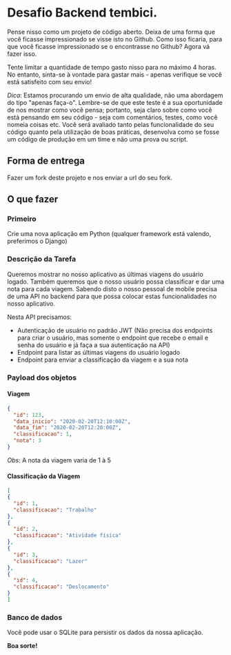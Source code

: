 # Desafio Backend tembici.

Pense nisso como um projeto de código aberto. Deixa de uma forma que você ficasse impressionado se visse isto no Github.
Como isso ficaria, para que você ficasse impressionado se o encontrasse no Github? Agora vá fazer isso.

Tente limitar a quantidade de tempo gasto nisso para no máximo 4 horas. No entanto, sinta-se à vontade para gastar mais - apenas verifique se você está satisfeito com seu envio!

_Dica_: Estamos procurando um envio de alta qualidade, não uma abordagem do tipo "apenas faça-o". Lembre-se de que este teste é a sua oportunidade de nos mostrar como você pensa; portanto, seja claro sobre como você está pensando em seu código - seja com comentários, testes, como você nomeia coisas etc. Você será avaliado tanto pelas funcionalidade do seu código quanto pela utilização de boas práticas, desenvolva como se fosse um código de produção em um time e não uma prova ou script.

## Forma de entrega
Fazer um fork deste projeto e nos enviar a url do seu fork.

## O que fazer

### Primeiro

Crie uma nova aplicação em Python (qualquer framework está valendo, preferimos o Django)


### Descrição da Tarefa

Queremos mostrar no nosso aplicativo as últimas viagens do usuário logado. Também queremos que o nosso usuário possa classificar e dar uma nota para cada viagem.
Sabendo disto o nosso pessoal de mobile precisa de uma API no backend para que possa colocar estas funcionalidades no nosso aplicativo.

Nesta API precisamos:
- Autenticação de usuário no padrão JWT (Não precisa dos endpoints para criar o usuário, mas somente o endpoint que recebe o email e senha do usuário e já faça a sua autenticação na API)
- Endpoint para listar as últimas viagens do usuário logado
- Endpoint para enviar a classificação da viagem e a sua nota

### Payload dos objetos

#### Viagem

```json
{
  "id": 123,
  "data_inicio": "2020-02-20T12:10:00Z",
  "data_fim": "2020-02-20T12:20:00Z",
  "classificacao": 1,
  "nota": 3
}
```

_Obs_: A nota da viagem varia de 1 à 5

#### Classificação da Viagem

```json
[
{
  "id": 1,
  "classificacao": "Trabalho"
},
{
  "id": 2,
  "classificacao": "Atividade física"
},
{
  "id": 3,
  "classificacao": "Lazer"
},
{
  "id": 4,
  "classificacao": "Deslocamento"
}
]
```

### Banco de dados

Você pode usar o SQLite para persistir os dados da nossa aplicação.

**Boa sorte!**
